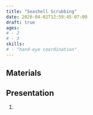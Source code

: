 ```yaml
---
title: "Seashell Scrubbing"
date: 2020-04-02T12:59:45-07:00
draft: true
ages:
# - 2
# - 3
skills:
# - "hand-eye coordination"
---
```


## Materials

## Presentation

1. 
